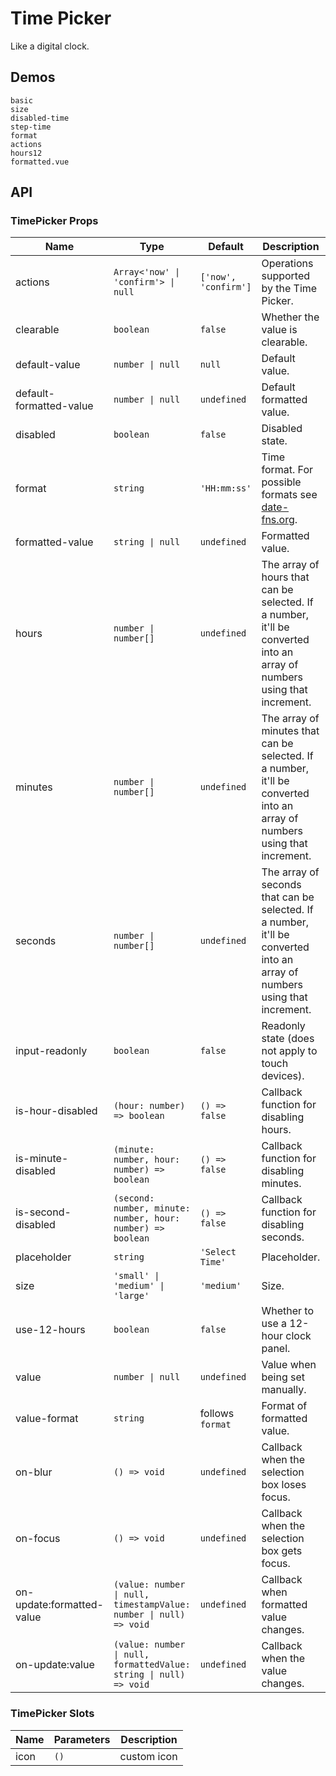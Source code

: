 # Time Picker

Like a digital clock.

## Demos

```demo
basic
size
disabled-time
step-time
format
actions
hours12
formatted.vue
```

## API

### TimePicker Props

| Name | Type | Default | Description | Version |
| --- | --- | --- | --- | --- |
| actions | `Array<'now' \| 'confirm'> \| null` | `['now', 'confirm']` | Operations supported by the Time Picker. |  |
| clearable | `boolean` | `false` | Whether the value is clearable. |  |
| default-value | `number \| null` | `null` | Default value. |  |
| default-formatted-value | `number \| null` | `undefined` | Default formatted value. | 2.24.0 |
| disabled | `boolean` | `false` | Disabled state. |  |
| format | `string` | `'HH:mm:ss'` | Time format. For possible formats see [date-fns.org](https://date-fns.org/v2.23.0/docs/format). |  |
| formatted-value | `string \| null` | `undefined` | Formatted value. | 2.24.0 |
| hours | `number \| number[]` | `undefined` | The array of hours that can be selected. If a number, it'll be converted into an array of numbers using that increment. |  |
| minutes | `number \| number[]` | `undefined` | The array of minutes that can be selected. If a number, it'll be converted into an array of numbers using that increment. |  |
| seconds | `number \| number[]` | `undefined` | The array of seconds that can be selected. If a number, it'll be converted into an array of numbers using that increment. |  |
| input-readonly | `boolean` | `false` | Readonly state (does not apply to touch devices). |  |
| is-hour-disabled | `(hour: number) => boolean` | `() => false` | Callback function for disabling hours. |  |
| is-minute-disabled | `(minute: number, hour: number) => boolean` | `() => false` | Callback function for disabling minutes. |  |
| is-second-disabled | `(second: number, minute: number, hour: number) => boolean` | `() => false` | Callback function for disabling seconds. |  |
| placeholder | `string` | `'Select Time'` | Placeholder. |  |
| size | `'small' \| 'medium' \| 'large'` | `'medium'` | Size. |  |
| use-12-hours | `boolean` | `false` | Whether to use a 12-hour clock panel. |  |
| value | `number \| null` | `undefined` | Value when being set manually. |  |
| value-format | `string` | follows `format` | Format of formatted value. | 2.24.0 |
| on-blur | `() => void` | `undefined` | Callback when the selection box loses focus. |  |
| on-focus | `() => void` | `undefined` | Callback when the selection box gets focus. |  |
| on-update:formatted-value | `(value: number \| null, timestampValue: number \| null) => void` | `undefined` | Callback when formatted value changes. | 2.24.0 |
| on-update:value | `(value: number \| null, formattedValue: string \| null) => void` | `undefined` | Callback when the value changes. | `formattedValue` 2.24.0 |

### TimePicker Slots

| Name | Parameters | Description |
| ---- | ---------- | ----------- |
| icon | `()`       | custom icon |
